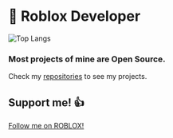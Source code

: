 # 📝 Roblox Developer
![Top Langs](https://github-readme-stats.vercel.app/api/top-langs/?username=ivadsiuls&layout=compact&theme=apprentice)

### Most projects of mine are Open Source.

Check my [repositories](https://github.com/ivadsiuls?tab=repositories) to see my projects.

## Support me! 👍

[Follow me on ROBLOX!](https://www.roblox.com/users/5048508312/profile)
